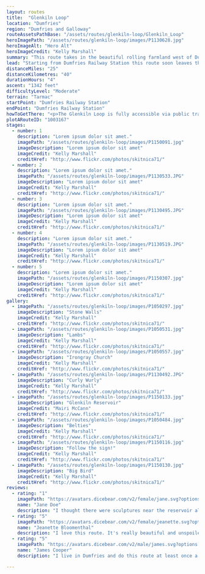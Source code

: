 ```yaml
---
layout: routes
title:  "Glenkiln Loop"
location: "Dumfries"
region: "Dumfries and Galloway"
routeAssetsPathBase: "/assets/routes/glenkiln-loop/Glenkiln_Loop"
heroImagePath: "/assets/routes/glenkiln-loop/images/P1130628.jpg"
heroImageAlt: "Hero Alt"
heroImageCredit: "Kelly Marshall"
summary: "This route takes in the beautiful rolling farmland west of Dumfries"
lead: "Starting from Dumfries Railway Station this route soon leaves the bustling town behind. Before you know it, you're enjoying the rolling countryside, slowly ascending up to the Glenkiln Reservoir. Then it's a lovely descent back down through Irongray and back to the starting point."
distanceMiles: "25"
distanceKilometres: "40"
durationHours: "4"
ascent: "1342 feet"
difficultyLevel: "Moderate"
terrain: "Tarmac"
startPoint: "Dumfries Railway Station"
endPoint: "Dumfries Railway Station"
howToGetThere: "<p>The Glenkiln Loop is fully accessible via public transport from <a href=\"https://www.scotrail.co.uk/plan-your-journey/stations-and-facilities/dmf\" target=\"_blank\" class=\"text-warning\">Dumfries Railway Station</a></p>"
plotARouteID: "1003167"
stages:
  - number: 1
    description: "Lorem ipsum dolor sit amet."
    imagePath: "/assets/routes/glenkiln-loop/images/P1150091.jpg"
    imageDescription: "Lorem ipsum dolor sit amet"
    imageCredit: "Kelly Marshall"
    creditHref: "http://www.flickr.com/photos/skitnica71/"
  - number: 2
    description: "Lorem ipsum dolor sit amet."
    imagePath: "/assets/routes/glenkiln-loop/images/P1130533.JPG"
    imageDescription: "Lorem ipsum dolor sit amet"
    imageCredit: "Kelly Marshall"
    creditHref: "http://www.flickr.com/photos/skitnica71/"
  - number: 3
    description: "Lorem ipsum dolor sit amet."
    imagePath: "/assets/routes/glenkiln-loop/images/P1130495.JPG"
    imageDescription: "Lorem ipsum dolor sit amet"
    imageCredit: "Kelly Marshall"
    creditHref: "http://www.flickr.com/photos/skitnica71/"
  - number: 4
    description: "Lorem ipsum dolor sit amet."
    imagePath: "/assets/routes/glenkiln-loop/images/P1130519.JPG"
    imageDescription: "Lorem ipsum dolor sit amet"
    imageCredit: "Kelly Marshall"
    creditHref: "http://www.flickr.com/photos/skitnica71/"
  - number: 5
    description: "Lorem ipsum dolor sit amet."
    imagePath: "/assets/routes/glenkiln-loop/images/P1150307.jpg"
    imageDescription: "Lorem ipsum dolor sit amet"
    imageCredit: "Kelly Marshall"
    creditHref: "http://www.flickr.com/photos/skitnica71/"
gallery:
  - imagePath: "/assets/routes/glenkiln-loop/images/P1050297.jpg"
    imageDescription: "Stone Walls"
    imageCredit: "Kelly Marshall"
    creditHref: "http://www.flickr.com/photos/skitnica71/"
  - imagePath: "/assets/routes/glenkiln-loop/images/P1050531.jpg"
    imageDescription: "Lambs"
    imageCredit: "Kelly Marshall"
    creditHref: "http://www.flickr.com/photos/skitnica71/"
  - imagePath: "/assets/routes/glenkiln-loop/images/P1050557.jpg"
    imageDescription: "Irongray Church"
    imageCredit: "Kelly Marshall"
    creditHref: "http://www.flickr.com/photos/skitnica71/"
  - imagePath: "/assets/routes/glenkiln-loop/images/P1130492.JPG"
    imageDescription: "Curly Wurly"
    imageCredit: "Kelly Marshall"
    creditHref: "http://www.flickr.com/photos/skitnica71/"
  - imagePath: "/assets/routes/glenkiln-loop/images/P1150133.jpg"
    imageDescription: "Glenkiln Reservoir"
    imageCredit: "Mairi McCann"
    creditHref: "http://www.flickr.com/photos/skitnica71/"
  - imagePath: "/assets/routes/glenkiln-loop/images/P1050484.jpg"
    imageDescription: "Belties"
    imageCredit: "Kelly Marshall"
    creditHref: "http://www.flickr.com/photos/skitnica71/"
  - imagePath: "/assets/routes/glenkiln-loop/images/P1150116.jpg"
    imageDescription: "Follow the sign!"
    imageCredit: "Kelly Marshall"
    creditHref: "http://www.flickr.com/photos/skitnica71/"
  - imagePath: "/assets/routes/glenkiln-loop/images/P1150130.jpg"
    imageDescription: "Big Bird"
    imageCredit: "Kelly Marshall"
    creditHref: "http://www.flickr.com/photos/skitnica71/"
reviews:
  - rating: "1"
    imagePath: "https://avatars.dicebear.com/v2/female/jane.svg?options[mood][]=sad"
    name: "Jane Doe"
    description: "I thought there were sculptures near the reservoir along this route. Then I read that someone stole one of them and they had to take the rest away and put them in storage. What a shame! People are so stupid!"
  - rating: "5"
    imagePath: "https://avatars.dicebear.com/v2/female/jeanette.svg?options[mood][]=happy"
    name: "Jeanette Bloomenthal"
    description: "I love this route. It's really beautiful and unspoiled and almost no traffic."
  - rating: "5"
    imagePath: "https://avatars.dicebear.com/v2/male/james.svg?options[mood][]=happy"
    name: "James Cooper"
    description: "I live in Dumfries and do this route at least once a month. There are so many fantastic bike rides around here!"

---
```


<section class="py-5 text-light d-print-none" id="app">
    <whats-nearby location-name="Dumfries"></whats-nearby>
</section>